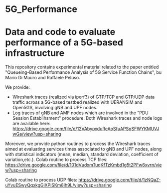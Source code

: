 # 5G_Performance
# Data and code to evaluate performance of a 5G-based infrastructure

This repository contains experimental material related to the paper entitled "Queueing-Based Performance Analysis of 5G Service Function Chains", bu Mario Di Mauro and Raffaele Peluso.

We provide:

- Wireshark traces (realized via iperf3) of GTP/TCP and GTP/UDP data traffic across a 5G-based testbed realized with UERANSIM and Open5GS, involving gNB and UPF nodes.
- Log traces of gNB and AMF nodes which are involved in the "PDU Session Establihsment" procedure.
Both Wireshark traces and node logs are available here: https://drive.google.com/file/d/12VAbypxduReAoSfuAPSqSFWYKMUVJwGa/view?usp=sharing

Moreover, we provide python routines to process the Wireshark traces aimed at evaluating services times associated to gNB and UPF nodes, along with statistical indicators (mean, median, standard deviation, coefficient of variation,etc.).
Colab routine to process TCP files:
https://drive.google.com/file/d/101dVudxmTuqKfTzKmbd1g5t2PFw6xvrn/view?usp=sharing

Colab routine to process UDP files:
https://drive.google.com/file/d/1zNQaZ-uYvuESwyQqxkgGiXPiSKm8lh9L/view?usp=sharing

